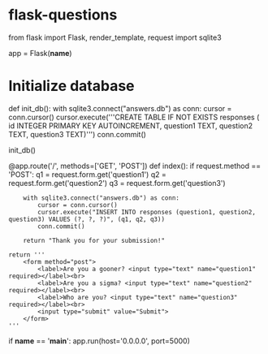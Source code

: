# flask-questions
from flask import Flask, render_template, request
import sqlite3

app = Flask(__name__)

# Initialize database
def init_db():
    with sqlite3.connect("answers.db") as conn:
        cursor = conn.cursor()
        cursor.execute('''CREATE TABLE IF NOT EXISTS responses (
                            id INTEGER PRIMARY KEY AUTOINCREMENT,
                            question1 TEXT,
                            question2 TEXT,
                            question3 TEXT)''')
        conn.commit()

init_db()

@app.route('/', methods=['GET', 'POST'])
def index():
    if request.method == 'POST':
        q1 = request.form.get('question1')
        q2 = request.form.get('question2')
        q3 = request.form.get('question3')
        
        with sqlite3.connect("answers.db") as conn:
            cursor = conn.cursor()
            cursor.execute("INSERT INTO responses (question1, question2, question3) VALUES (?, ?, ?)", (q1, q2, q3))
            conn.commit()
        
        return "Thank you for your submission!"
    
    return '''
        <form method="post">
            <label>Are you a gooner? <input type="text" name="question1" required></label><br>
            <label>Are you a sigma? <input type="text" name="question2" required></label><br>
            <label>Who are you? <input type="text" name="question3" required></label><br>
            <input type="submit" value="Submit">
        </form>
    '''

if __name__ == '__main__':
  app.run(host='0.0.0.0', port=5000)

